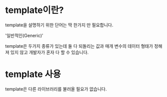 # template이란?
template을 설명하기 위한 단어는 딱 한가지 만 필요합니다.

'일반적인(Generic)'

template은 두가지 종류가 있는데 둘 다 되돌리는 값과 매개 변수의 데이터 형태가 정해져 있지 않고 개발자가 혼자 다 할 수 있습니다.

# template 사용
template은 다른 라이브러리를 불러올 필요가 없습니다.
